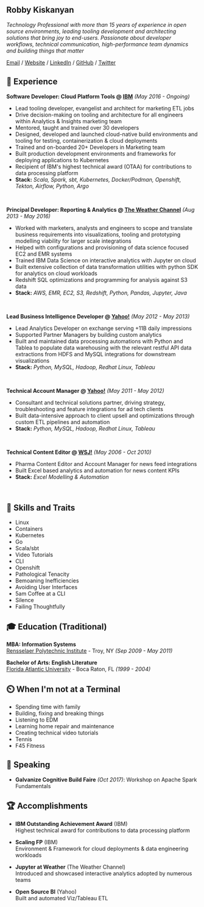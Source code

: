 ## Robby Kiskanyan

_Technology Professional with more than 15 years of experience in open source environments, leading tooling development and architecting solutions that bring joy to end-users. Passionate about developer workflows, technical communication, high-performance team dynamics and building things that matter_<br>

[Email](mailto:robbmk@gmail.com) / [Website](https://robkiskanyan.com/) / [LinkedIn](https://www.linkedin.com/in/robkiskanyan/) / [GitHub](https://github.com/robbyki) / [Twitter](https://twitter.com/robbyki)

## 🏢 Experience

**Software Developer: Cloud Platform Tools @ [IBM](https://www.ibm.com/)** _(May 2016 - Ongoing)_ 
  - Lead tooling developer, evangelist and architect for marketing ETL jobs
  - Drive decision-making on tooling and architecture for all engineers within Analytics & Insights marketing team
  - Mentored, taught and trained over 30 developers
  - Designed, developed and launched cloud-native build environments and tooling for testing, containerization & cloud deployments
  - Trained and on-boarded 20+ Developers in Marketing team
  - Built production development environments and frameworks for deploying applications to Kubernetes
  - Recipient of IBM's highest technical award (OTAA) for contributions to data processing platform
  - **Stack:** _Scala, Spark, sbt, Kubernetes, Docker/Podman, Openshift, Tekton, Airflow, Python, Argo_
<br>

**Principal Developer: Reporting & Analytics @ [The Weather Channel](https://www.weather.com)** _(Aug 2013 - May 2016)_ <br>
  - Worked with marketers, analysts and engineers to scope and translate business requirements into visualizations, tooling and prototyping modelling viability for larger scale integrations
  - Helped with configurations and provisioning of data science focused EC2 and EMR systems
  - Trained IBM Data Science on interactive analytics with Jupyter on cloud
  - Built extensive collection of data transformation utilities with python SDK for analytics on cloud workloads
  - Redshift SQL optimizations and programming for analysis against S3 data
  - **Stack:** _AWS, EMR, EC2, S3, Redshift, Python, Pandas, Jupyter, Java_
<br>

**Lead Business Intelligence Developer @ [Yahoo!](https://www.yahoo.com)** _(May 2012 - May 2013)_ <br>
  - Lead Analytics Developer on exchange serving +11B daily impressions
  - Supported Partner Managers by building custom analytics
  - Built and maintained data processing automations with Python and Tablea to populate data warehousing with the relevant restful API data extractions from HDFS and MySQL integrations for downstream visualizations
  - **Stack:** _Python, MySQL, Hadoop, Redhat Linux, Tableau_
<br>

**Technical Account Manager @ [Yahoo!](https://www.yahoo.com)** _(May 2011 - May 2012)_ <br>
  - Consultant and technical solutions partner, driving strategy, troubleshooting and feature integrations for ad tech clients
  - Built data-intensive approach to client upsell and optimizations through custom ETL pipelines and automation
  - **Stack:** _Python, MySQL, Hadoop, Redhat Linux, Tableau_
<br>

**Technical Content Editor @ [WSJ!](https://www.wsj.com)** _(May 2006 - Oct 2010)_ <br>
  - Pharma Content Editor and Account Manager for news feed integrations
  - Built Excel based analytics and automation for news content KPIs
  - **Stack:** _Excel Modelling & Automation_
<br>

## 🧰 Skills and Traits

* Linux
* Containers
* Kubernetes
* Go
* Scala/sbt
* Video Tutorials
* CLI
* Openshift
* Pathological Tenacity
* Bemoaning Inefficiencies
* Avoiding User Interfaces
* 5am Coffee at a CLI
* Silence
* Failing Thoughtfully

## 🎓 Education (Traditional)

**MBA: Information Systems**<br>
[Rensselaer Polytechnic Institute](https://www.rpi.edu) - Troy, NY _(Sep 2009 - May 2011)_ <br>

**Bachelor of Arts: English Literature**<br>
[Florida Atlantic University](https://www.fau.edu/) - Boca Raton, FL _(1999 - 2004)_

## ⏲️ When I'm not at a Terminal

* Spending time with family
* Building, fixing and breaking things
* Listening to EDM
* Learning home repair and maintenance
* Creating technical video tutorials
* Tennis
* F45 Fitness

## 🎤 Speaking

* **Galvanize Cognitive Build Faire** _(Oct 2017)_: Workshop on Apache Spark Fundamentals
    
## 🏆 Accomplishments

* **IBM Outstanding Achievement Award** (IBM) <br>
Highest technical award for contributions to data processing platform

* **Scaling FP** (IBM) <br>
Environment & Framework for cloud deployments & data engineering workloads

* **Jupyter at Weather** (The Weather Channel) <br>
Introduced and showcased interactive analytics adopted by numerous teams

* **Open Source BI** (Yahoo) <br>
Built and automated Viz/Tableau ETL
